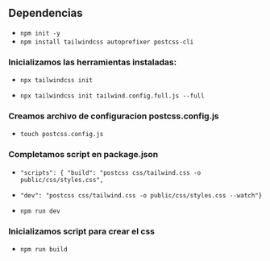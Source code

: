 ## Dependencias

- `npm init -y`
- `npm install tailwindcss autoprefixer postcss-cli`

### Inicializamos las herramientas instaladas:

<!-- Genera archivo configuracion vacio de nombre tailwind.config.js -->

- `npx tailwindcss init`
<!-- Genera archivo configuracion completo -->
- `npx tailwindcss init tailwind.config.full.js --full`

### Creamos archivo de configuracion postcss.config.js

- `touch postcss.config.js`

### Completamos script en package.json

- `"scripts": { "build": "postcss css/tailwind.css -o public/css/styles.css",`
<!-- Para autoregenerar el tailwind.css cuando creamos paquetes -->
- `"dev": "postcss css/tailwind.css -o public/css/styles.css --watch"}`
<!-- Ejecutar para compilar -->
- `npm run dev`

### Inicializamos script para crear el css

<!-- genera una directorio css con su styels.css en la carpeta public -->

- `npm run build`
